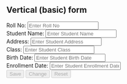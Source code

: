 <!DOCTYPE html>
<!--
To change this license header, choose License Headers in Project Properties.
To change this template file, choose Tools | Templates
and open the template in the editor.
-->
<html lang="en">
    <head>
        <title>Bootstrap Example</title>
        <meta charset="utf-8">
        <meta name="viewport" content="width=device-width, initial-scale=1">
        <link rel="stylesheet"
              href="https://maxcdn.bootstrapcdn.com/bootstrap/3.4.1/css/bootstrap.min.css">
        <script
        src="https://ajax.googleapis.com/ajax/libs/jquery/3.5.1/jquery.min.js"></script>
        <script
        src="https://maxcdn.bootstrapcdn.com/bootstrap/3.4.1/js/bootstrap.min.js"></script>
    </head>
    <body>
        <div class="container">
            <h2>Vertical (basic) form</h2>
            <form id="stuForm" method="post">
                <div class="form-group">
                    <span><label for="rollNo">Roll No:</label> <label id="45667">
                        </label></span>
                    <input type="number" class="form-control" name="rollNo" id="rollNo"
                           placeholder="Enter Roll No" required>
                </div>
                <div class="form-group">
                    <label for="stuName">Student Name:</label>
                    <input type="text" class="form-control" id="stuName"
                           placeholder="Enter Student Name" name="stuName">
                </div>
                <div class="form-group">
                    <label for="stuAddress">Address:</label>
                    <input type="text" class="form-control" id="stuAddress"
                           placeholder="Enter Student Address" name="stuAddress">
                </div>
                <div class="form-group">
                    <label for="stuClass">Class:</label>
                    <input type="text" class="form-control" id="stuClass"
                           placeholder="Enter Student Class" name="stuClass">
                </div>
                <div class="form-group">
                    <label for="stuBirthDate">Birth Date:</label>
                    <input type="number" class="form-control" id="stuBirthDate"
                           placeholder="Enter Student Birth Date" name="stuBirthDate">
                </div>
                <div class="form-group">
                    <label for="stuEnrollmentDate">Enrollment Date:</label>
                    <input type="text" class="form-control" id="stuEnrollmentDate"
                           placeholder="Enter Student Enrollment Date" name="stuEnrollmentDate">
                </div>
                <div class="form-group text-center">
                    <button type="button" class="btn btn-primary" id="Save" value="Save"
                            onclick="saveData()"disabled>Save</button>
                    <button type="button" class="btn btn-primary" id="change" value="change"
                            onclick="changeData()" disabled>Change</button><!-- comment -->
                    <button type="button" class="btn btn-primary" id="reset" value="reset"
                            onclick="resetData()"disabled>Reset</button>
                </div>
            </form>
        </div>
        <script>
            function validateAndGetFormData() {
                var rollNoVar = $("#rollNo").val();
                if (rollNoVar === "") {
                    alert("Roll No Required Value");
                    $("#rollNo").focus();
                    return "";
                }
                var stuNameVar = $("#stuName").val();
                if (stuNameVar === "") {
                    alert("Student Name is Required Value");
                    $("#stuName").focus();
                    return "";
                }
                var stuClassVar = $("#stuClass").val();
                if (stuClassVar === "") {
                    alert("Student Class is Required Value");
                    $("#stuClass").focus();
                    return "";
                }
                var stuBirthDateVar = $("#stuBirthDate").val();
                if (stuBirthDateVar === "") {
                    alert("Student Birth Date is Required Value");
                    $("#stuBirthDate").focus();
                    return "";
                }
                var stuAddressVar = $("#stuAddress").val();
                if (stuAddressVar === "") {
                    alert("Student Address is Required Value");
                    $("#stuAddress").focus();
                    return "";
                }
                var stuEnrollmentDateVar = $("#stuEnrollmentDate").val();
                if (stuEnrollmentDateVar === "") {
                    alert("Student Enrollment Date is Required Value");
                    $("#stuEnrollmentDate").focus();
                    return "";
                }
                var jsonStrObj = {
                    rollNo: rollNoVar,
                    stuName: stuNameVar,
                    stuBirthDate: stuBirthDateVar,
                    stuAddress: stuAddressVar,
                    stuEnrollmentDate: stuenrollmentDateVar
                };
                return JSON.stringify(jsonStrObj);
            }
            function createPUTRequest(connToken, jsonObj, dbName, relName) {
                var putRequest = "{\n"
                        + "\"token\" : \""
                        + connToken
                        + "\","
                        + "\"dbName\": \""
                        + dbName
                        + "\",\n" + "\"cmd\" : \"PUT\",\n"
                        + "\"rel\" : \""
                        + relName + "\","
                        + "\"jsonStr\": \n"
                        + jsonObj
                        + "\n"
                        + "}";
                return putRequest;
            }
            function executeCommand(reqString, dbBaseUrl, apiEndPointUrl) {
                var url = dbBaseUrl + apiEndPointUrl;
                var jsonObj;
                $.post(url, reqString, function (result) {
                    jsonObj = JSON.parse(result);
                }).fail(function (result) {
                    var dataJsonObj = result.responseText;
                    jsonObj = JSON.parse(dataJsonObj);
                });
                return jsonObj;
            }
            function resetForm() {
                $("#rollNo").val("")
                $("#stuName").val("");
                $("#stuClass").val("");
                $("#stuBirthDate").val("");
                $("#stuAddress").val("");
                $("#stuEnrollmentDate").val("");
                $("#rollNo").focus();
            }

            function saveStudent() {

                var jsonStr = validateAndGetFormData();
                if (jsonStr === "") {
                    return;
                }
                var putReqStr = createPUTRequest("90931485|-31949303199934787|90960639",
                        jsonStr, "Student", "Stu-REL");
                alert(putReqStr);
                jQuery.ajaxSetup({async: false});
                var resultObj = executeCommand(putReqStr,
                        "http://api.login2explore.com:5577", "/api/iml");
                alert(JSON.stringify(resultObj));
                jQuery.ajaxSetup({async: true});
                resetForm();
            }
        </Script>
    </body>
</html>
